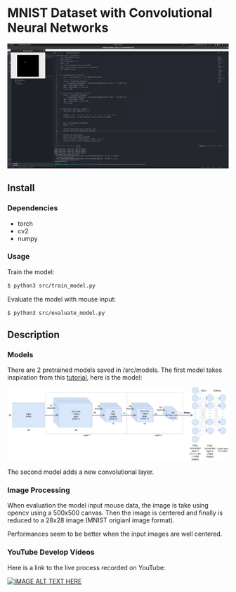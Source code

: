 # MNIST Dataset with Convolutional Neural Networks

![Alt Text](./media/thumbnail_video.gif)
## Install
### Dependencies 
* torch
* cv2 
* numpy

### Usage
Train the model:

```bash
$ python3 src/train_model.py
```

Evaluate the model with mouse input:

```bash
$ python3 src/evaluate_model.py
```

## Description
### Models
There are 2 pretrained models saved in /src/models. The first model takes inspiration from this [tutorial](https://adventuresinmachinelearning.com/convolutional-neural-networks-tutorial-in-pytorch/), here is the model:


![alt text](./media/model_diagram.jpeg)


The second model adds a new convolutional layer. 

### Image Processing
When evaluation the model input mouse data, the image is take using opencv using a 500x500 canvas. Then the image is centered and finally is reduced to a 28x28 image (MNIST origianl image format). 


Performances seem to be better when the input images are well centered. 

### YouTube Develop Videos
Here is a link to the live process recorded on YouTube: 

[![IMAGE ALT TEXT HERE](http://img.youtube.com/vi/GSZr759Y2hg/0.jpg)](http://www.youtube.com/watch?v=GSZr759Y2hg)

